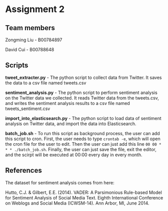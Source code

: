 # Assignment 2

## Team members
Zongming Liu - B00784897

David Cui - B00788648

## Scripts
**tweet_extracter.py** - The python script to collect data from Twitter. It saves the data to a csv file named tweets.csv

**sentiment_analysis.py** - The python script to perform sentiment analysis on the Twitter data we collected. It reads Twitter data from the tweets.csv, and writes the sentiment analysis results to a csv file named tweets_sentiment.csv

**import_into_elasticsearch.py** - The python script to load data of sentiment analysis on Twitter data, and import the data into Elasticsearch.

**batch_job.sh** - To run this script as background process, the user can add this script to cron. First, the user needs to type `crontab -e`, which will open the cron file for the user to edit. Then the user can just add this line `00 00 * * * ./batch_job.sh`. Finally, the user can just save the file, exit the editor, and the scirpt will be executed at 00:00 every day in every month.

## References
The dataset for sentiment analysis comes from here:

Hutto, C.J. & Gilbert, E.E. (2014). VADER: A Parsimonious Rule-based Model for Sentiment Analysis of Social Media Text. Eighth International Conference on Weblogs and Social Media (ICWSM-14). Ann Arbor, MI, June 2014.
